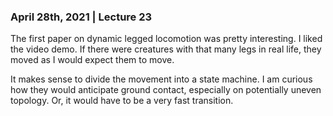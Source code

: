### April 28th, 2021 | Lecture 23

The first paper on dynamic legged locomotion was pretty interesting. I liked the video demo. If there were creatures with that many legs in real life, they moved as I would expect them to move.

It makes sense to divide the movement into a state machine. 
I am curious how they would anticipate ground contact, especially on potentially uneven topology. Or, it would have to be a very fast transition. 
